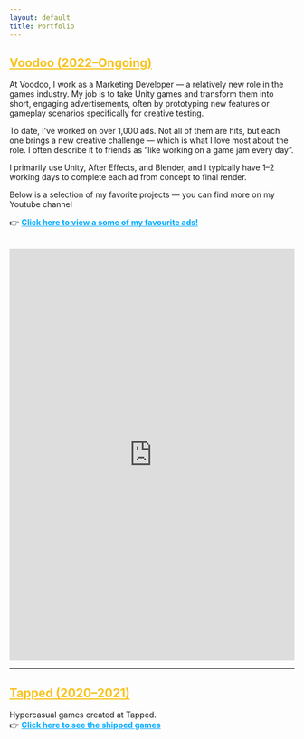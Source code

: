 ```yaml
---
layout: default
title: Portfolio
---
```


## <a href="voodoo" style="color: #f7c31f;">Voodoo (2022–Ongoing)</a>  

At Voodoo, I work as a Marketing Developer — a relatively new role in the games industry. My job is to take Unity games and transform them into short, engaging advertisements, often by prototyping new features or gameplay scenarios specifically for creative testing.

To date, I’ve worked on over 1,000 ads. Not all of them are hits, but each one brings a new creative challenge — which is what I love most about the role. I often describe it to friends as “like working on a game jam every day”.

I primarily use Unity, After Effects, and Blender, and I typically have 1–2 working days to complete each ad from concept to final render.

Below is a selection of my favorite projects — you can find more on my Youtube channel
 
👉 <strong><a href="voodoo" style="color: #00aaff;">Click here to view a some of my favourite ads!</a></strong>

<div style="margin-top: 2rem;">
<iframe src="https://www.linkedin.com/embed/feed/update/urn:li:ugcPost:7122487121264693248" height="729" width="504" frameborder="0" allowfullscreen="" title="Embedded post"></iframe>
</div>

---

## <a href="tapped" style="color: #f7c31f;">Tapped (2020–2021)</a>

Hypercasual games created at Tapped.  
👉 <strong><a href="tapped" style="color: #00aaff;">Click here to see the shipped games</a></strong>
